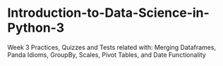 # Introduction-to-Data-Science-in-Python-3
Week 3
Practices, Quizzes and Tests related with:
Merging Dataframes,
Panda Idioms,
GroupBy,
Scales,
Pivot Tables,
and Date Functionality
